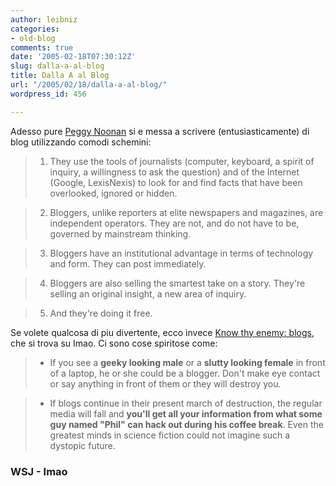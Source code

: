 ```yaml
---
author: leibniz
categories:
- old-blog
comments: true
date: '2005-02-18T07:30:12Z'
slug: dalla-a-al-blog
title: Dalla A al Blog
url: "/2005/02/18/dalla-a-al-blog/"
wordpress_id: 456

---
```

Adesso pure [Peggy Noonan](https://www.opinionjournal.com/columnists/pnoonan/?id=110006302) si e messa a scrivere (entusiasticamente) di blog utilizzando comodi schemini:




> 

> 
> 1. They use the tools of journalists (computer, keyboard, a spirit
of inquiry, a willingness to ask the question) and of the Internet
(Google, LexisNexis) to look for and find facts that have been
overlooked, ignored or hidden. 
> 
> 

> 
> 2. Bloggers, unlike reporters at elite newspapers and magazines, are
independent operators. They are not, and do not have to be, governed by
mainstream thinking. 
> 
> 

> 
> 3. Bloggers have an institutional advantage in terms of technology and form. They can post immediately.  
> 
> 

> 
> 4. Bloggers are also selling the smartest take on a story. They're selling an original insight, a new area of inquiry.  
> 
> 

> 
> 5. And they're doing it free.  




Se volete qualcosa di piu divertente, ecco invece [Know thy enemy: blogs](https://www.imao.us/archives/002701.html), che si trova su Imao. Ci sono cose spiritose come:




> 

> 
> * If you see a **geeky looking male** or a **slutty looking female**
in front of a laptop, he or she could be a blogger. Don't make eye
contact or say anything in front of them or they will destroy you. 
> 
> 

> 
> * If blogs continue in their present march of destruction, the regular media will fall and **you'll get all your information from what some guy named "Phil" can hack out during his coffee break**. Even the greatest minds in science fiction could not imagine such a dystopic future.  




### WSJ - Imao
